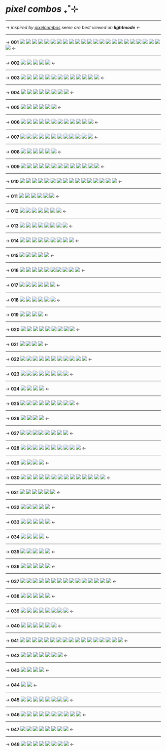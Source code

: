 # *pixel combos*  ₊˚⊹
***
-> 
*inspired by [pixelcombos](/pixelcombos)*
*s~~o~~me are best viewed on **lightmode***
<-
***

-> 
**001**
![](https://gifs.crd.co/assets/images/gallery23/6ffd734e.gif?v=d417d32b) ![](https://gifs.crd.co/assets/images/gallery23/68a37d0b.gif?v=d417d32b) ![](https://gifs.crd.co/assets/images/gallery23/be6bbef4.gif?v=d417d32b) ![](https://gifs.crd.co/assets/images/gallery23/408d3e37.gif?v=d417d32b) ![](https://gifs.crd.co/assets/images/gallery23/ace9023e.gif?v=d417d32b) ![](https://gifs.crd.co/assets/images/gallery23/bcaee845.gif?v=d417d32b) 
![](https://gifs.crd.co/assets/images/gallery23/7cb4d4f1.gif?v=d417d32b) ![](https://gifs.crd.co/assets/images/gallery23/8a8cebd3.gif?v=d417d32b) ![](https://gifs.crd.co/assets/images/gallery23/cbe71280.gif?v=d417d32b) ![](https://gifs.crd.co/assets/images/gallery23/7a1ada55.gif?v=d417d32b) ![](https://gifs.crd.co/assets/images/gallery23/02f6aa26.gif?v=d417d32b) ![](https://gifs.crd.co/assets/images/gallery23/d22f960b.gif?v=d417d32b) 
![](https://64.media.tumblr.com/5955246f53018a28f301c5ff0a09bf53/14bd3c1fd8e13ddf-33/s75x75_c1/5f1803c7303fab43510a64880c255f698e5f676c.gif) ![](https://64.media.tumblr.com/185bfd9c24de5cc54289aa552d65a115/14bd3c1fd8e13ddf-58/s75x75_c1/db8f3e98e802fa3c662b19b7b33b00a45fec2962.gif) ![](https://64.media.tumblr.com/4c33d554155765c9c86c63a9a6e98df5/14bd3c1fd8e13ddf-8e/s75x75_c1/eec7ea58e22943fcd13ae121cf637c6a90c1390f.gif) ![](https://64.media.tumblr.com/47cf63446217244334af8a659501d1ee/14bd3c1fd8e13ddf-86/s75x75_c1/bb0b5a583288fd1d74f135b52a7e1bd6fd3702de.gif) ![](https://64.media.tumblr.com/ea608105c0ea1417552a772d05c5954b/a65b450157d47f38-49/s75x75_c1/5d0af8efbd06616ee6574546c48dfb4c3d777122.gif) ![](https://64.media.tumblr.com/4d07a51e5c4b326b5f95b1b02eb4bdbf/84d7a3afe606f106-08/s75x75_c1/cf1d2223da127c2bec79f642dc2a5e9c74a22062.gif) 
![](https://64.media.tumblr.com/a9d5e3f86d6171efb7ce4edc87ab79dc/84d7a3afe606f106-fc/s75x75_c1/10a0ab2e2da4ae2de3ad1272aa2df68636859ceb.gif) ![](https://64.media.tumblr.com/695cb05cee80f28f9640f18c5b1ccc34/98d72684662114eb-cb/s75x75_c1/35dc5cf793d07674bebb1f10af1d446dba5c1261.gif) ![](https://64.media.tumblr.com/1a6bb9cb7d973ba4627b04a28dd16601/98d72684662114eb-de/s75x75_c1/8ec3187580c5354c87c34c094db8b936651e7dc8.gif) ![](https://64.media.tumblr.com/4b89759705d0d3c16110f47ce4efe60a/98d72684662114eb-fc/s75x75_c1/6a037edcc292721a0d2c65317c8474a96375a347.gif) ![](https://64.media.tumblr.com/ef075ecb527ed58f09cb203262e8dfc7/98d72684662114eb-a8/s75x75_c1/eb311ac953b43b40ce02a81ca3ff033351269f4e.gif) ![](https://64.media.tumblr.com/88de72400cd5d3865facf43b5c894e73/98d72684662114eb-a3/s75x75_c1/fac2f1d7accbf17e532468d55f0495e3a8255a37.gif)
<-

***
-> 
**002**
![](https://media.discordapp.net/attachments/817835079946600498/1013960961918517258/ellieangwy.gif) ![](https://media.discordapp.net/attachments/817835079946600498/1013960962111459328/elliecry.gif) ![](https://media.discordapp.net/attachments/817835079946600498/1013960962379886614/ellielaugh.gif) ![](https://media.discordapp.net/attachments/817835079946600498/1013960962677678110/elliedance.gif) ![](https://media.discordapp.net/attachments/817835079946600498/1013960962899988500/elliesleep.gif) 
<-

***

-> 
**003**
![](https://vermillion.drr.ac/assets/images/gallery04/ac4943e1.gif?v=7ca7602c) ![](https://vermillion.drr.ac/assets/images/gallery04/0c87d2da.gif?v=7ca7602c) ![](https://vermillion.drr.ac/assets/images/gallery04/afede234.gif?v=7ca7602c) ![](https://vermillion.drr.ac/assets/images/gallery04/4136b177.gif?v=7ca7602c) ![](https://vermillion.drr.ac/assets/images/gallery04/c624871c.gif?v=7ca7602c) ![](https://vermillion.drr.ac/assets/images/gallery04/4e41339d.gif?v=7ca7602c) ![](https://vermillion.drr.ac/assets/images/gallery04/ff04f4e7.gif?v=7ca7602c)
![](https://vermillion.drr.ac/assets/images/gallery04/fb05b216.gif?v=7ca7602c) ![](https://vermillion.drr.ac/assets/images/gallery04/fe1b8dcf.gif?v=7ca7602c) ![](https://vermillion.drr.ac/assets/images/gallery04/a49aaa46.gif?v=7ca7602c) ![](https://vermillion.drr.ac/assets/images/gallery04/86610c26.gif?v=7ca7602c) ![](https://64.media.tumblr.com/a5b7de9d6e1db00e97ec094c7c061a80/6cf461c1a6f5a9ba-e0/s75x75_c1/5926dd63fd18654d7e454f0ca26e1ac11ba7858d.gif) ![](https://64.media.tumblr.com/2c295f41ec5e3ef5911433ee9658c442/6cf461c1a6f5a9ba-11/s75x75_c1/0928d3c8ebd36c57508cc55bdbc1d746ec69b258.gif) 
<-

***

-> 
**004**
![](https://media.discordapp.net/attachments/817835079946600498/957306291792015390/tumblr_m1kic4g21N1qb1380540.gif) ![](https://media.discordapp.net/attachments/817835079946600498/957306291993317477/tumblr_m1kicyuBWD1qb1380540.gif) ![](https://media.discordapp.net/attachments/817835079946600498/957306292207235112/tumblr_m1kiccwJyH1qb1380540.gif) ![](https://media.discordapp.net/attachments/817835079946600498/957306292412768256/tumblr_m1kib5fmah1qb1380540.gif) 
![](https://media.discordapp.net/attachments/817835079946600498/957306292605702164/tumblr_m1kibv9VWm1qb1380540.gif) ![](https://media.discordapp.net/attachments/817835079946600498/957306292798623854/tumblr_m1kid2iS4h1qb1380540.gif) ![](https://media.discordapp.net/attachments/817835079946600498/957306293075476490/tumblr_m1kicmfGwJ1qb1380540.gif) ![](https://media.discordapp.net/attachments/817835079946600498/957306293322924032/tumblr_m1kib9kusU1qb1380540.gif) 
<-

***

-> 
**005**
![](https://64.media.tumblr.com/6aa92f0c0b2b7bc1e64723d4d6b13558/76c6d7f7f9c8cfe3-9a/s75x75_c1/a72baeb9fd487a011090e1a662c825d4e60e5df7.gif) ![](https://64.media.tumblr.com/9d24b571fe590c356fefadf76779c58f/76c6d7f7f9c8cfe3-85/s75x75_c1/3368fd7f6744fdbaf85ca9499c520d3ba827c9a0.gif) ![](https://64.media.tumblr.com/3f92dab1a93ea7847922e4060cef4b76/76c6d7f7f9c8cfe3-72/s75x75_c1/6bb6b5630be325b3fd60bdcaa76b8012c7fb0bc3.gif) ![](https://64.media.tumblr.com/a8c26d0bf2385f272a31b33d5c24062e/76c6d7f7f9c8cfe3-76/s75x75_c1/c911394dda0e9e485d2870a290abd60b1947a5d6.gif) ![](https://64.media.tumblr.com/42d78dde2feca52a69f76e9794b727a7/76c6d7f7f9c8cfe3-e1/s75x75_c1/7f39687d0135c251b4a5bfcf89c8e0cbf9a86d41.gif) ![](https://64.media.tumblr.com/8cdf1a1e52afd19a27f637133a6e0531/76c6d7f7f9c8cfe3-49/s75x75_c1/27bbd6827ba5bc16355f67c5a6a0d6146743e144.gif) 
<-

***

-> 
**006**
![](https://64.media.tumblr.com/5ab15216f8dcfcea28e2143141bb7dc8/cd30ff3c9008ddf5-43/s75x75_c1/f22e6659ce8453e2fd8187af4644adc06d81e069.gif) ![](https://64.media.tumblr.com/114df30a79bc45fb9076f1bf2e2dab42/cd30ff3c9008ddf5-b3/s75x75_c1/27387db5717f1cf7239f8e5f64560153272a0d6f.gif) ![](https://64.media.tumblr.com/40786d3985453eb5412348aad980ac51/cd30ff3c9008ddf5-a4/s75x75_c1/ba53073a0f7c46af709eaa710a27b529d0b65d8d.gif) ![](https://64.media.tumblr.com/d0b97d4e6bf84c967ee62734f31aa7a6/cd30ff3c9008ddf5-51/s75x75_c1/7c59c1503bb0aec59694e3b7b1bb196331a341b6.gif) ![](https://64.media.tumblr.com/ab17963511d4e425352ecc969c8fcc85/cd30ff3c9008ddf5-ac/s75x75_c1/025315fc396f186c915ba79e04048c1ceee5874a.gif) ![](https://64.media.tumblr.com/60a9f21a0f82074d06701a023984a60d/cd30ff3c9008ddf5-90/s75x75_c1/cf782753ae88e15f2c7329ce5294608d22793891.gif) 
![](https://64.media.tumblr.com/c6e66b0ed1426714d024da0ea28080d4/cd30ff3c9008ddf5-5c/s75x75_c1/899ee1f4e89c89c5216e4d1e84672b9a86d8ca06.gif) ![](https://64.media.tumblr.com/533286df1bfe86ad502ff4199b61511d/cd30ff3c9008ddf5-68/s75x75_c1/46725552dc9984ccf11c9516e4435b9072a1f79e.gif) ![](https://64.media.tumblr.com/eb2c041def2310bb3659e5adbfaa3844/cd30ff3c9008ddf5-ba/s75x75_c1/238931a0156d1093cdc0026a34e2699bc81d4f2c.gif) ![](https://64.media.tumblr.com/a5938a48b27ff1036f8b53caf072a950/e530cedacf80aa8e-44/s75x75_c1/30bb0d94570e15c2407a959199d81dc378dcb045.gif) ![](https://64.media.tumblr.com/5a6525bd7ba831485855c3920c9c66fb/e530cedacf80aa8e-03/s75x75_c1/4fb5e77b300b135f75658def4a7c7882b09062a3.gif) ![](https://64.media.tumblr.com/71b383b15065979af57a6f7a4874dd09/e530cedacf80aa8e-e6/s75x75_c1/32e963d12e70e571afd799fa3c6f0475642887ec.gif) 
<-

***

-> 
**007**
![](https://64.media.tumblr.com/bb315c845b5c5dd41a31bab833a0e97a/52d684dd534d2806-a2/s75x75_c1/58e04dd77c4fefe45f3245a3055cc4617411a9e0.gif) ![](https://64.media.tumblr.com/9b260be723537652807c0e8c61e7c6c3/52d684dd534d2806-ee/s75x75_c1/34fef7676d856098b8a905e36955a6c06b843a74.gif) ![](https://64.media.tumblr.com/d0b7991f8a00b1085ce926a305e716d1/52d684dd534d2806-a9/s75x75_c1/5dcd9af5c6e6600cb2feba10753e3f19197bb1ae.gif) ![](https://64.media.tumblr.com/147987a6aabd54bf7c08b660b0da5336/3812c3b823335197-55/s75x75_c1/5a529340af59151a7ec801ddaf0f63b7c3a3a0d0.gif) ![](https://64.media.tumblr.com/7cd07fc77b78a6430f61036b9b533176/3812c3b823335197-e0/s75x75_c1/7471bdb4aa03d63886778b1caf4221cc2f5609c3.gif) ![](https://64.media.tumblr.com/10000ec9f77f28c2947a1b85f0638466/3812c3b823335197-5c/s75x75_c1/fce2a804e80d5b6fbc0fdc43111dd003a54952fc.gif) 
![](https://64.media.tumblr.com/d440d69c7b71db784b1370e5ffae2c61/c8b69853610481b4-3d/s75x75_c1/c5e8ddf5fcc8b444c72ba6c2515f4365bd3f9808.gif) ![](https://64.media.tumblr.com/874b66cf00974a2ea51ff53b017c5b0c/3812c3b823335197-64/s75x75_c1/efa239f23ad46bb922b1532cdd17f58b5e839b03.gif) ![](https://64.media.tumblr.com/3abda8fe6649732fb9798e672cbd2c6b/3812c3b823335197-a1/s75x75_c1/c0a35aa2871634d6e159585347e8a11a9a33afd1.gif) ![](https://64.media.tumblr.com/b7d449200fb35ab30f4f8c2b46d155c3/52d684dd534d2806-58/s75x75_c1/a9d70a4e8b19fce234405602e0db46fac3136d77.gif) ![](https://64.media.tumblr.com/95358eab4c418333f1f94527e6e7c5ae/52d684dd534d2806-92/s75x75_c1/ae6f85e05ace43f3da2df610ee43d7c98c57bd04.gif) ![](https://64.media.tumblr.com/662ec2ac69ea53b42c14bc79ee55d586/52d684dd534d2806-eb/s75x75_c1/c94b5c251971c9da4bdb6b7736e6edfefdcd30e2.gif) 
<-

***

-> 
**008**
![](https://pixelbank.neocities.org/decome/stars/640246f7.gif) ![](https://pixelbank.neocities.org/decome/rainbow/d33355fa.gif) ![](https://pixelbank.neocities.org/decome/party/9cc60d42.gif) ![](https://pixelbank.neocities.org/decome/sweets/0429546b.gif) ![](https://pixelbank.neocities.org/decome/food/b368c0f2.gif) ![](https://pixelbank.neocities.org/decome/bows/c472421c.gif) 
<-

***

-> 
**009**
![](https://yokai.crd.co/assets/images/gallery22/d94771a6.gif?v=b4df531c) ![](https://yokai.crd.co/assets/images/gallery23/79874fec.gif?v=b4df531c) ![](https://pixelbank.neocities.org/decome/stationary/61550b57.png) ![](https://pixelbank.neocities.org/decome/stationary/276ec231.gif) ![](https://gifs.crd.co/assets/images/gallery25/4e615e20.png?v=d417d32b) ![](https://gifs.crd.co/assets/images/gallery25/b85153fc.gif?v=d417d32b) ![](https://64.media.tumblr.com/tumblr_majr64W3td1qid2nw.gif) 
![](https://64.media.tumblr.com/tumblr_majr6ckwxp1qid2nw.gif) ![](https://64.media.tumblr.com/0b82b02654d804572b86f681b200eadf/tumblr_inline_p7gi2pd0Ai1qfc9y0_75sq.gif) ![](https://64.media.tumblr.com/649220b73b31e33e1d4a3fc19d6020bd/tumblr_inline_p7sekqW4mJ1qid2nw_75sq.gif) ![](https://64.media.tumblr.com/62812f4626336f21807d3afd154b2262/tumblr_inline_p961ah35PA1qid2nw_75sq.gif) ![](https://64.media.tumblr.com/0d6b7ef28141fac4c12d141ec09b9026/tumblr_inline_p961ahXMbq1qid2nw_75sq.gif) ![](https://64.media.tumblr.com/62e0960e7337d14d898b7e69a091f313/tumblr_inline_p961agL4Mc1qid2nw_75sq.gif)
<-

***

-> 
**010**
![](https://64.media.tumblr.com/024b59ebc43ee5739a2d695dd0ac1905/347d393441fe52fd-ed/s75x75_c1/d5333e83b5150e905542a3e7dda7d626ac8934bc.gif) ![](https://64.media.tumblr.com/a6b774cbe8da5e126fe3cd6b3d866166/347d393441fe52fd-ba/s75x75_c1/0f24fb99dd8c0846ad283a1a393d7cda9dcb6a4b.gif) ![](https://64.media.tumblr.com/d40908dced2cfbec5d3301b1d4cfe10b/347d393441fe52fd-08/s75x75_c1/4373ed339f492172967a84b11591aad735adbd57.gif) ![](https://64.media.tumblr.com/ea13b166bc784c579806fd363eb0dcb0/347d393441fe52fd-4b/s75x75_c1/243f6040138bb80b5b20c23e4c3e55b736d60f23.gif) ![](https://64.media.tumblr.com/ec985cd96442f90bcc83b56860de333b/347d393441fe52fd-dd/s75x75_c1/fed69f305bd19165fafb7f690842c035fad4ee7a.gif) ![](https://pixelbank.neocities.org/decome/kitties/2bddaef9.gif) ![](https://pixelbank.neocities.org/decome/kitties/779c9ee5.gif) ![](https://64.media.tumblr.com/c37507d0e7d872544c0c6cfa4bac287b/543ef658ad80fc4b-cd/s75x75_c1/1bc0ce6da01e5487ecea3a87743d58e13a1b2254.gif) ![](https://64.media.tumblr.com/8441b22a82c9df56e275f0a28f44485f/543ef658ad80fc4b-62/s75x75_c1/4b36774f30a78cb07db067b646936f9117c366ab.gif) 
![](https://64.media.tumblr.com/6399d3888ac4ccbf1f4a513bef0f814a/543ef658ad80fc4b-bb/s75x75_c1/4f504205d63ff61a43c4f6beda976b7f2dafc8e5.gif) ![](https://64.media.tumblr.com/9851b7ac6ec6cab9d5ac958d705255f7/543ef658ad80fc4b-7f/s75x75_c1/1c4e969b4f5440350d35980bad6a17b7efc3f685.gif) ![](https://64.media.tumblr.com/de0cfb35aa3194771c8e442c3dfa4729/543ef658ad80fc4b-36/s75x75_c1/3949842ece1130acfd13a3380974338baba20f5b.gif) ![](https://64.media.tumblr.com/0f3abd83a5940387e3df548da5f80218/543ef658ad80fc4b-33/s75x75_c1/8e8ced8d29e44458f33731bd21b76fe59bfa939a.gif) ![](https://64.media.tumblr.com/b220a8a1f4254f150e15ac2c0f9db947/543ef658ad80fc4b-59/s75x75_c1/f031d521e7b63b8f367fd8c80647f261d3dc3dc9.gif) ![](https://64.media.tumblr.com/adad15233495298ae1a13cba0fe8100b/543ef658ad80fc4b-ea/s75x75_c1/ed3536a569454e3987f74a3b8e5dde349b8ccdd4.gif) ![](https://watermelon.crd.co/assets/images/gallery19/74154e24.gif?v=90e42ef7) 
<-

***

-> 
**011**
![](https://64.media.tumblr.com/c054532cf6f343e40c7ad5616a577198/f2c7d3ec7daea073-24/s75x75_c1/ed4a0527ec823e89158ed8649b6c43fa6a293a9d.gif) ![](https://64.media.tumblr.com/9ac9e37d4c75ad358f9adba54342e6a3/f2c7d3ec7daea073-27/s75x75_c1/666979a845e8e8d9095033a1648127f4e9437d4c.gif) ![](https://64.media.tumblr.com/4670c418091bbbcbe0b990a54278dcce/f2c7d3ec7daea073-60/s75x75_c1/910291d7dac0aaa3aad0584601a27de4c13ce65b.gif) ![](https://64.media.tumblr.com/258254146abf49f5ab5609b02f388a97/f2c7d3ec7daea073-fd/s75x75_c1/f59a5340ac27f592a4ed4bb077583743ed1f276a.gif) ![](https://64.media.tumblr.com/b765fe3c146f1c6a10235c84b60a76d5/f2c7d3ec7daea073-d3/s75x75_c1/788bba7b8d5b479b84d05fe9c35e5446d07c19fa.gif) ![](https://64.media.tumblr.com/7b49c571e66242fea6eaa915c1f3d263/f2c7d3ec7daea073-ac/s75x75_c1/c743714d92f64ae71ea499998db138afb17f1f18.gif) 
<-

***

-> 
**012**
![](https://64.media.tumblr.com/5ac8ab1a433031173036ec714c8dad45/ea96d043a2cf39aa-0d/s75x75_c1/f50dc3879ce21bf0db10ba2f8ab4840cfc89fa5b.gif) ![](https://64.media.tumblr.com/a633871c6646afb86d4200a639c815f0/3a7bff38e1aef274-44/s75x75_c1/c900eea522f27866c9ecc42e5a08a59a0d52a0fe.gif) ![](https://64.media.tumblr.com/49c356fa2bdbc1fa8a17a83822440ded/3a7bff38e1aef274-73/s75x75_c1/f96e6091a6b551a968f70bafeef8d7e23fc80421.gif) ![](https://64.media.tumblr.com/e2a38769cd4b2f40e1a3368b3acca03e/3a7bff38e1aef274-2c/s75x75_c1/0edc79b77df509cb79e9aebd10073abef5e365ae.gif) ![](https://64.media.tumblr.com/d6407e6625c01b51d2fcb7281964dcf9/3a7bff38e1aef274-12/s75x75_c1/f99c5be6c872ae3e32d9a008d3303d25584001e5.gif) ![](https://64.media.tumblr.com/8b78e790c4839dddff28e40b221d9c29/tumblr_inline_p7yqw8l2aj1qid2nw_75sq.gif) ![](https://64.media.tumblr.com/78b7c24b093546c29b085cd59ab8262f/tumblr_inline_p7yqw9G7c31qid2nw_75sq.gif)
<-

***

-> 
**013**
![](https://64.media.tumblr.com/b712d1c5026fb57fecd274e1576ab5cc/7533667f17a89534-c8/s75x75_c1/8cf14c8ef8c5bef6fb5f4605d53c39ffc2d852e8.gif) ![](https://64.media.tumblr.com/3c2b0a5051cbc72bdabd7bd879c73e89/7533667f17a89534-97/s75x75_c1/b2304bc57920f5af9eb5008145ad9cf9c468a0c0.gif) ![](https://64.media.tumblr.com/65fec16985db7ad5c31f7f19ffa655d1/7533667f17a89534-67/s75x75_c1/d646c847159890d98cabfd60773a9d81dd638ebd.gif) ![](https://64.media.tumblr.com/917ed960623d7321fef0ea5b98d21877/7533667f17a89534-59/s75x75_c1/2673637a8e7a1013f2a45cb2d39ed5fa091ad2ee.gif) ![](https://64.media.tumblr.com/5b87d622ab486eb8ac68dd4df32d74ab/7533667f17a89534-35/s75x75_c1/223ecf0fc3f81e945dc300922f462b02ab4400fe.gif) ![](https://64.media.tumblr.com/d13c2bf6fc9895eaba7a1146ae16aaac/7533667f17a89534-06/s75x75_c1/f930feb3b02f1688b1edd20a7d91ebaf19e5999e.gif) ![](https://pixelbank.neocities.org/decome/plants/7cbcd562.gif) ![](https://maguro.carrd.co/assets/images/gallery10/0bddfbdf.gif?v=2e38620a) 
<-

***

-> 
**014**
![](https://64.media.tumblr.com/d9448f7cc057aab3b518c10411e6eae0/tumblr_inline_p7gi26spxi1qfc9y0_540.gif) ![](https://64.media.tumblr.com/eabdebd1720e51c9ede0b7d07edd158f/tumblr_inline_p7gi26vrhk1qfc9y0_540.gif) ![](https://64.media.tumblr.com/fe55efb730ec7adf8cdfc723e6dd6501/tumblr_inline_p7gi2buoIK1qfc9y0_540.gif) ![](https://64.media.tumblr.com/4a4d6961aaad482c347bd31bafd869f7/tumblr_inline_p7gi2bs1xg1qfc9y0_540.gif) ![](https://64.media.tumblr.com/ec933f48a7737e89e0c5c7e370dab341/tumblr_inline_p7gi2850i61qfc9y0_540.gif) 
![](https://64.media.tumblr.com/d3cb1868f6f4ce64522a2ca4d1da6fc3/tumblr_inline_p7gi28I2m61qfc9y0_540.gif) ![](https://64.media.tumblr.com/ca5b0442f44faec955d3ac39232cb179/tumblr_inline_p7gi28tBgU1qfc9y0_540.gif) ![](https://64.media.tumblr.com/3a69307088bf5e1aebf9e9372a79ea00/tumblr_inline_p7gi290AF61qfc9y0_540.gif) ![](https://64.media.tumblr.com/7841fcb6e808e0bb674d6cfd2bcabe7d/tumblr_inline_p7gi29tuM91qfc9y0_540.gif) 
<-

***

-> 
**015**
![](https://64.media.tumblr.com/a4f3a6ad4c94d9da74dedf77ab8350c9/tumblr_inline_p7hrx0aAZg1qdlkyg_75sq.gif) ![](https://64.media.tumblr.com/0e5fe0320db0e3bd1b7b83bf9ba174d4/tumblr_inline_p7hrx1pVr81qdlkyg_75sq.gif) ![](https://64.media.tumblr.com/949edf1f52db0800a907c06543b1718f/tumblr_inline_p7hrx1sFLt1qdlkyg_75sq.gif) ![](https://44.media.tumblr.com/78fa81880342b652dcef04821be759bd/tumblr_inline_p7hrx1gqJZ1qdlkyg_75sq.gif) ![](https://64.media.tumblr.com/38aada10cf3233a0cae950475e8ceccc/tumblr_inline_p7hrx2jPEA1qdlkyg_75sq.gif) 
<-

***

-> 
**016**
![](https://64.media.tumblr.com/577c87d21beefcf1cb9a423c1da13b79/tumblr_inline_p7mgk7QMhi1qdlkyg_75sq.gif) ![](https://64.media.tumblr.com/f7afbb6e7c4d54a8bd529b03464af48a/tumblr_inline_p7mgk7YRkq1qdlkyg_75sq.gif) ![](https://64.media.tumblr.com/8d5f5157bd807eb8bd5df43443359860/tumblr_inline_p7mgk8VRYH1qdlkyg_75sq.gif) ![](https://64.media.tumblr.com/56929280a1b60cf0aaa30be18508dee0/tumblr_inline_p7mgk8t0OG1qdlkyg_75sq.gif) ![](https://64.media.tumblr.com/286c03e024e04611325546542b4ab6c5/tumblr_inline_p7mgk8ylR51qdlkyg_75sq.gif) 
![](https://64.media.tumblr.com/8d011983c73c1daabe07598deb6a2e83/tumblr_inline_p7mgk87Vkc1qdlkyg_75sq.gif) ![](https://64.media.tumblr.com/d37fffb8acc4e90ab003a1e14f05d912/tumblr_inline_p7mgk9LhVP1qdlkyg_75sq.gif) ![](https://64.media.tumblr.com/5b8dea8ae32ff14cf1e4c513b2fc1282/tumblr_inline_p7mgk9b5sI1qdlkyg_75sq.gif) ![](https://64.media.tumblr.com/705dbc30fe3823b48a7e6209a2f750f3/tumblr_inline_p7mgk9X6ts1qdlkyg_75sq.gif) ![](https://64.media.tumblr.com/4a53c88f3147566c5ed5b03f45cc7a71/tumblr_inline_p7mgkiVVgB1qdlkyg_75sq.gif) 
<-

***

-> 
**017**
![](https://64.media.tumblr.com/4e58a438b94ea670a854a7e24da97834/bf862ae57a21db5a-2f/s75x75_c1/2c8a004335decd3cc38e16c86d8ef00abe0ada26.gif) ![](https://64.media.tumblr.com/f5c02c758a9cddb5a98c43fdc9ddf1db/bf862ae57a21db5a-57/s75x75_c1/570f8ea9342ce756e3664c80295a6a609bcccb1c.gif) ![](https://64.media.tumblr.com/8d20502d3fe84742b35eaca802529293/bf862ae57a21db5a-b0/s75x75_c1/07a881905d145263fbbc2ded62a1affe3f39bf5c.gif) ![](https://64.media.tumblr.com/2b6c3e274abc68f8b61802ff7ef8ab4a/bf862ae57a21db5a-cd/s75x75_c1/a3e98eb27d0a11953969d487a4daefed5ec0ad56.gif) ![](https://64.media.tumblr.com/5a0d21c22bee55628798f4dab55189ac/bf862ae57a21db5a-7f/s75x75_c1/2aa79dbf36dfa6451fa33b9452f273f235bc0ede.gif) ![](https://64.media.tumblr.com/7543c128b567621363852ce7fb0b8d9b/bf862ae57a21db5a-56/s75x75_c1/2a1fa9697fcbd175e7a2f7ec947fc79ee3313dec.gif) 
<-

***

-> 
**018**
![](https://64.media.tumblr.com/cee9f0e601ea375c3f263cc1a43939f9/a40b96f2f40c4e1f-2c/s75x75_c1/4b02b06a4d5ebd2809bee852baa229412001a370.gif) ![](https://64.media.tumblr.com/65494e81ae6d491a0c43a62e189036d6/a40b96f2f40c4e1f-0b/s75x75_c1/d0cdb5d6919a4e9b8663967dbfea23eb9cc4d2ce.gif) ![](https://64.media.tumblr.com/5791669d73ffc0d20f8d3034cbc0170b/a40b96f2f40c4e1f-9c/s75x75_c1/bc0ecab1132769cee291c962e5793887c3e7188f.gif) ![](https://64.media.tumblr.com/35b165bcc720e7958da44ea9746ace54/a40b96f2f40c4e1f-da/s75x75_c1/68fbf324f9ae7ec2852fa32135c1730555d1af8a.gif) ![](https://64.media.tumblr.com/d744172b13e718c51ba94eebc1eed7fc/a40b96f2f40c4e1f-83/s75x75_c1/b851dac74630b1e2ece74642e67cb50a7b038fb9.gif) ![](https://64.media.tumblr.com/2ade1691d96ca4fb96c2b65e6dff3df1/a40b96f2f40c4e1f-f5/s75x75_c1/51d08d96e4e4488c757c3883a507a6066e47a06a.gif) 
<-

***

-> 
**019**
![](https://64.media.tumblr.com/dd462ef0ae22688961e83e4163963ba3/a40b96f2f40c4e1f-9a/s75x75_c1/d116f991a39343d3470b92b33514c52156e543de.gif) ![](https://64.media.tumblr.com/92ae2db84a6be94640806a05ac22044d/a40b96f2f40c4e1f-6c/s75x75_c1/1f16a0056bf27603b2bc204ee9be7d67a0d9396e.gif) ![](https://64.media.tumblr.com/ec27d5cd3e2dd3afc79f2dc4bb180a38/a40b96f2f40c4e1f-4f/s75x75_c1/174e7938ea9b379701931fd9de43dc960f250dc7.gif) ![](https://64.media.tumblr.com/51cb412dbbe38945543943fce26bdd0d/a40b96f2f40c4e1f-0f/s75x75_c1/0d78ad828b84f85c92a85d5fc23c67272324ac73.gif) 
<-

***

-> 
**020**
![](https://gifs.crd.co/assets/images/gallery22/272edc47_original.gif?v=d417d32b) ![](https://gifs.crd.co/assets/images/gallery22/a187d51a_original.gif?v=d417d32b) ![](https://tomomi.neocities.org/20.gif) ![](https://tomomi.neocities.org/pixeles/174.gif) ![](https://tomomi.neocities.org/pixeles/244.gif) ![](https://pixelbank.neocities.org/decome/computers%20and%20electronics/pink_142.gif) ![](https://64.media.tumblr.com/c6f49b38a6fd6fc4457939c73cd365f5/21bb8e3be0645196-3b/s75x75_c1/7b5c3dbd7435e355cd3ad769b41fa8c6536d6eec.gif) ![](https://64.media.tumblr.com/5c0a122ceee17788c0fd3bae78272104/21bb8e3be0645196-c5/s75x75_c1/c93a14f6a125e98ca5fe3c0491b58e338f983fd1.gif) ![](https://gifs.crd.co/assets/images/gallery25/8f4c2c2d.gif?v=d417d32b)
<-

***

-> 
**021**
![](https://namie.uwu.ai/assets/images/gallery01/287a5e6d.gif?v=8ebc9e11) ![](https://namie.uwu.ai/assets/images/gallery01/0df1398b.gif?v=8ebc9e11) ![](https://namie.uwu.ai/assets/images/gallery01/7e7c7ddc.gif?v=8ebc9e11) ![](https://namie.uwu.ai/assets/images/gallery01/e78c7808.gif?v=8ebc9e11) 
<-

***

-> 
**022**
![](https://supplies.ju.mp/assets/images/gallery05/96a8d44d.gif?v=6dca3fc4) ![](https://supplies.ju.mp/assets/images/gallery05/29d76696.gif?v=6dca3fc4) ![](https://supplies.ju.mp/assets/images/gallery05/833a1a3f.gif?v=6dca3fc4) ![](https://supplies.ju.mp/assets/images/gallery05/55982609.gif?v=6dca3fc4) ![](https://supplies.ju.mp/assets/images/gallery05/f10262d9.gif?v=6dca3fc4) ![](https://supplies.ju.mp/assets/images/gallery05/ed622129.gif?v=6dca3fc4)
![](https://supplies.ju.mp/assets/images/gallery05/ac220079.gif?v=6dca3fc4) ![](https://64.media.tumblr.com/d50b56a3dbe27e8062250cbb131cebd8/fc7137e87f67c835-34/s75x75_c1/1c28da3e8bbea247b48132c09d8c1f20ff7e3872.gif) ![](https://64.media.tumblr.com/debe8304934f6f9a51d878a088a45efc/fc7137e87f67c835-63/s75x75_c1/404957fbc9264343ef8a95e772a7e68f943c21e6.gif) ![](https://64.media.tumblr.com/e96e1980afb80028fa5e0c1c045554ec/fc7137e87f67c835-40/s75x75_c1/b8190ba098b83912d6b61de23e2ff2b2366e92b7.gif) ![](https://64.media.tumblr.com/ab29110485783a2865223ac729e11dab/fc7137e87f67c835-df/s75x75_c1/81500315b82c7f35e59bcb1555283f92a9cfdd83.gif) 
<-

***

-> 
**023**
![](https://watermelon.crd.co/assets/images/gallery11/caf40cae.gif?v=90e42ef7) ![](https://watermelon.crd.co/assets/images/gallery11/69fbb348.gif?v=90e42ef7) ![](https://watermelon.crd.co/assets/images/gallery11/c39ff797.gif?v=90e42ef7) ![](https://watermelon.crd.co/assets/images/gallery11/f868099c.gif?v=90e42ef7) 
![](https://watermelon.crd.co/assets/images/gallery11/64276560.gif?v=90e42ef7) ![](https://watermelon.crd.co/assets/images/gallery11/b8c4a416.gif?v=90e42ef7) ![](https://watermelon.crd.co/assets/images/gallery11/2a21b93f.gif?v=90e42ef7) ![](https://watermelon.crd.co/assets/images/gallery11/e6082833.gif?v=90e42ef7) 
<-

***

-> 
**024**
![](https://64.media.tumblr.com/d5016ec42e2fe19c948cd12e92a2cfcb/1749093df60e89e1-21/s75x75_c1/a25351a8ae85f1c72801c68757432c5db1860d6f.gif) ![](https://64.media.tumblr.com/4853d9bc2a79d338e8a9741078558f4a/1749093df60e89e1-47/s75x75_c1/554c13f5cb3e9fb560d36d0ce6ffba2ab1aa3aa4.gif) ![](https://64.media.tumblr.com/b549495155ec0cb6ed07dffc65bcb8fe/1749093df60e89e1-52/s75x75_c1/2f0c9d1f9515405741d85d5082495a97bb4cf844.gif) ![](https://64.media.tumblr.com/d5016ec42e2fe19c948cd12e92a2cfcb/1749093df60e89e1-21/s75x75_c1/a25351a8ae85f1c72801c68757432c5db1860d6f.gif) 
<-

***

-> 
**025**
![](https://64.media.tumblr.com/03c152c43956acf40ee2b3b70613e52c/d32f3cdbc91684b0-43/s75x75_c1/d924826deb1cf47c9faced3fb77f43c8bd08310f.gif) ![](https://64.media.tumblr.com/b0cb81b5aa1843ac1bd578edf783652a/d32f3cdbc91684b0-d1/s75x75_c1/e7796aad155fea3f03e37d78f3c5b77d4886d945.gif) ![](https://64.media.tumblr.com/183287ef20bf4a9cabe33fe5fbeebc3d/d32f3cdbc91684b0-e4/s75x75_c1/6ffe26913a43f1232c39bb786e813f20ea51530a.gif) ![](https://64.media.tumblr.com/6954ea50793e455c2673829532dc55f5/d32f3cdbc91684b0-81/s75x75_c1/c1ed2b0aeb1f5e1b53fc85ca36c0160d972c97b1.gif) ![](https://64.media.tumblr.com/4af89f7d2345f44acd9f321b0911c210/d32f3cdbc91684b0-ee/s75x75_c1/5a69255c685ba1379dc1ebb3484125b1c7bb9983.gif) 
![](https://64.media.tumblr.com/1a23cef593898c7e26ffad6ddcd6a577/d32f3cdbc91684b0-5b/s75x75_c1/c58a62c30efc90215060b626f1d1fcb57a514291.gif) ![](https://64.media.tumblr.com/47138a3f96e9b95c1eb967d563f0e890/d32f3cdbc91684b0-28/s75x75_c1/96a633e67a187ddbf43758b0a47cd4a754e7d123.gif) ![](https://64.media.tumblr.com/c7dcd119277d5fccfd205d0a16ce2aac/d32f3cdbc91684b0-60/s75x75_c1/cf2b5476f5f9b841c12222d2d449ed8ac4974ffb.gif) ![](https://64.media.tumblr.com/9a6b4967c70a68ac835a65d816063ec8/d32f3cdbc91684b0-eb/s75x75_c1/26009d576e3cf8f3352f3de268724ccc7f234d8a.gif) 
<-

***

-> 
**026**
![](https://watermelon.crd.co/assets/images/gallery19/149c1bad.gif?v=90e42ef7) ![](https://watermelon.crd.co/assets/images/gallery19/20fcc565.gif?v=90e42ef7) ![](https://watermelon.crd.co/assets/images/gallery19/2c1e66be.gif?v=90e42ef7) ![](https://watermelon.crd.co/assets/images/gallery19/548bae23.gif?v=90e42ef7) 
<-

***

->
**027**
![](https://64.media.tumblr.com/688c3724b173c5bb9701f9134b48495b/708b48492929aef2-15/s75x75_c1/f840b093ff9a7d714f93555333762549df814fbc.gif) ![](https://64.media.tumblr.com/5c8ce9aff8a4b7a0840f87612e095011/708b48492929aef2-aa/s75x75_c1/0900dde0496f209279f9df681ab4a6af0194d5f0.gif) ![](https://64.media.tumblr.com/ab53149cce057a54b1cf6523431dde78/708b48492929aef2-4a/s75x75_c1/de6aaee84400e55b87ef1527464dfc1c40dfd729.gif) ![](https://64.media.tumblr.com/9103a29852097834cb87deda0d68c2e5/708b48492929aef2-07/s75x75_c1/e24d07de68b468dc3a2a9a186dd0761b466816d9.gif) ![](https://64.media.tumblr.com/52775daef76566875ca2f95ccb6ddcaa/708b48492929aef2-ec/s75x75_c1/ee41fa9df9259840fb25e968144b1f0fc38b44ef.gif) ![](https://64.media.tumblr.com/5fddbd8d9bac82999275140b48b988f7/708b48492929aef2-24/s75x75_c1/6431e63ff24a536bc0633333e1d2ae7fca6f6da2.gif) ![](https://64.media.tumblr.com/98105dabfa13bd6388d2e09803ade804/708b48492929aef2-c5/s75x75_c1/0bd0f5fdbcbfab9e6be7b0954dfe9b536f39d7da.gif) ![](https://64.media.tumblr.com/eac2ba090aa7eb01852eb4c9705ec03c/708b48492929aef2-3e/s75x75_c1/3f321dff8b4bfde34d9af6127954cfb42db7c8da.gif)
<-

***

->
**028**
![](https://64.media.tumblr.com/9ce0fbfa2c3ea0312f706c51741ab3a7/e8d3e34ff8ef04b8-e3/s75x75_c1/f64a4a2e1c0460d0a8472774fb3de60f202bfdf8.gif) ![](https://64.media.tumblr.com/517db57ed8af2919bb2638a471661405/e8d3e34ff8ef04b8-00/s75x75_c1/89bbb851eff0a215b33fbc3ad9730d2343cd7b77.gif) ![](https://64.media.tumblr.com/2565d00269bd299d2ddec9fbb8804da2/e8d3e34ff8ef04b8-17/s75x75_c1/31cb57b8ae86bdc0f2404d5d15bdcb35b43f06ac.gif) ![](https://64.media.tumblr.com/b4acf61dbc24f56b86f62cce9e762c9d/e8d3e34ff8ef04b8-e0/s75x75_c1/4f3e52eb949e7e1e5ed1f59ded86a6fb2b0b2c08.gif) ![](https://64.media.tumblr.com/4b0fcdc33b2cdc670a96a55e1d4f034e/e8d3e34ff8ef04b8-4c/s75x75_c1/40c6450918a3a055aaf98be95774f430c37a1b3f.gif) 
![](https://64.media.tumblr.com/d479a61fa79e734f4688331c5bbcd6fe/e8d3e34ff8ef04b8-84/s75x75_c1/75bfa09e6700a7ca1f250c6cf17fdbd9ddb5ba62.gif) ![](https://64.media.tumblr.com/274c6c216d15e3de0e542ccd93c7ee0a/e8d3e34ff8ef04b8-75/s75x75_c1/2b929df61be410ec1960d424c0afeff7738034c4.gif) ![](https://64.media.tumblr.com/fc57b9b7e2b8255092ba3d777d6f8b5e/e8d3e34ff8ef04b8-ef/s75x75_c1/03fbe256d9ebaeaeb8e2e7b04335c849af1f4513.gif) ![](https://64.media.tumblr.com/6be1aca050bd6794742c241e2be07d14/e8d3e34ff8ef04b8-98/s75x75_c1/58e6b1ebfc43f075a674f8f262a0d15153c170d8.gif) ![](https://64.media.tumblr.com/tumblr_mc7757CRgk1rufgka.gif)
<-

***

->
**029**
![](https://gifs.crd.co/assets/images/gallery21/8812db8f.gif?v=d417d32b) ![](https://watermelon.crd.co/assets/images/gallery03/ed65883f.gif?v=90e42ef7) ![](https://64.media.tumblr.com/89ec69a8d43c2a6cfaf50f1c8aa2e8d4/tumblr_inline_p7ga3tqRl31qid2nw_75sq.gif) ![](https://64.media.tumblr.com/2edd9773036cd121f83294c25dfdb811/b106357e98a8b070-f6/s75x75_c1/dcca01934ffe7d99f369ae8a7b6f4277292641dc.gif)
<-

***

->
**030**
![](https://xyz.crd.co/assets/images/gallery05/69608f87.gif?v=364e4a1e) ![](https://xyz.crd.co/assets/images/gallery05/7bb0449f.gif?v=364e4a1e) ![](https://xyz.crd.co/assets/images/gallery05/853a8d38.gif?v=364e4a1e) ![](https://xyz.crd.co/assets/images/gallery05/93a2b49b.gif?v=364e4a1e) ![](https://xyz.crd.co/assets/images/gallery05/a03b8878.gif?v=364e4a1e) ![](https://xyz.crd.co/assets/images/gallery05/e5d09651.gif?v=364e4a1e) ![](https://xyz.crd.co/assets/images/gallery05/d56248eb.gif?v=364e4a1e) 
![](https://xyz.crd.co/assets/images/gallery05/e54bb4ca.gif?v=364e4a1e) ![](https://xyz.crd.co/assets/images/gallery05/cf525904.gif?v=364e4a1e) ![](https://xyz.crd.co/assets/images/gallery05/8d3547ec.gif?v=364e4a1e) ![](https://xyz.crd.co/assets/images/gallery05/e89acffc.gif?v=364e4a1e) ![](https://xyz.crd.co/assets/images/gallery05/778cf449.gif?v=364e4a1e) ![](https://xyz.crd.co/assets/images/gallery05/d466d08f.gif?v=364e4a1e) ![](https://xyz.crd.co/assets/images/gallery05/91042e8d.gif?v=364e4a1e)
<-

***

->
**031**
![](https://media.discordapp.net/attachments/817835079946600498/957297901082660944/tumblr_m4ize2H6Hv1qb1380540.gif) ![](https://media.discordapp.net/attachments/817835079946600498/957297901414023258/tumblr_m4izeu4gsa1qb1380540.gif) ![](https://media.discordapp.net/attachments/817835079946600498/957297901661478922/tumblr_m4izemMNf41qb1380540.gif) ![](https://media.discordapp.net/attachments/817835079946600498/957297901846011934/tumblr_m4izezTnP11qb1380540.gif) ![](https://media.discordapp.net/attachments/817835079946600498/957297902110277662/tumblr_m4izeimH1n1qb1380540.gif) ![](https://media.discordapp.net/attachments/817835079946600498/957297902319964261/tumblr_m4izeq1Dlg1qb1380540.gif)
<-

***

->
**032**
![](https://watermelon.crd.co/assets/images/gallery03/4cf861cf.gif?v=90e42ef7) ![](https://pixelbank.neocities.org/decome/plants/cb6375eb.gif) ![](https://64.media.tumblr.com/377eead5c5988b40d011cc0119b0ecc8/tumblr_inline_pb1ibzdrBd1rhwzwl_75sq.gif) ![](https://64.media.tumblr.com/1d40853166183818fb875e8368df6f82/tumblr_inline_pb1ic05W0I1rhwzwl_75sq.gif) ![](https://64.media.tumblr.com/b3b95804a937bceb3a6adfda2203804e/7cf915f60095705b-4a/s75x75_c1/2aeb02c3ccbcd52db3d61382b85ff394b53a9d74.gif)
<-

***

->
**033**
![](https://64.media.tumblr.com/470750eb855743ef58c2e0532f85d2cb/d2aa4d476990c5a0-8b/s75x75_c1/b5af495233fc9204fb0e52014342863546fd5436.gif) ![](https://64.media.tumblr.com/2325692fc39a4965171bc8a03db0aab1/d2aa4d476990c5a0-37/s75x75_c1/31005f6b662a23e994c2b5abdc2edd98645e7a77.gif) ![](https://64.media.tumblr.com/ec5c5e0993604f309dbe668ef9b23114/d2aa4d476990c5a0-9e/s75x75_c1/9230c8a018436d49b43472cede68911674ee95a9.gif) ![](https://64.media.tumblr.com/65dab36195eb998ea4bce2d8d2af1270/d2aa4d476990c5a0-38/s75x75_c1/8f5ea8ebae667015068d0c0e5e9126e78bf7785b.gif) ![](https://64.media.tumblr.com/d6ee2c84275ce6a7e862091f10c89181/d2aa4d476990c5a0-cf/s75x75_c1/f436a15ccf6bfcf3860e8c062c2ebbcae8c5223e.gif)
<-

***

->
**034**
![](https://64.media.tumblr.com/tumblr_mc77snoHJg1rufgka.gif) ![](https://64.media.tumblr.com/tumblr_mc77stlv421rufgka.gif) ![](https://64.media.tumblr.com/tumblr_mc77sygCks1rufgka.gif) ![](https://64.media.tumblr.com/tumblr_mc77t4Uoe61rufgka.gif)
<-

***

->
**035**
![](https://64.media.tumblr.com/tumblr_mc77pcZbHO1rufgka.gif) ![](https://64.media.tumblr.com/tumblr_mc77pigkGs1rufgka.gif) ![](https://64.media.tumblr.com/tumblr_mc77pnKiO91rufgka.gif) ![](https://64.media.tumblr.com/tumblr_mc77ptooko1rufgka.gif) ![](https://64.media.tumblr.com/tumblr_mc77pyRrQJ1rufgka.gif)
<-

***

->
**036**
![](https://64.media.tumblr.com/de4dc7e9e7ec1bfa6fb1b7352e4851cc/tumblr_inline_p7ga3pant71qid2nw_75sq.gif) ![](https://64.media.tumblr.com/279fad77ef95ecfc9a070336b4637b4d/tumblr_inline_p7ga3pAbGl1qid2nw_75sq.gif) ![](https://64.media.tumblr.com/e37592798a9a43796f6b0eb114c81c56/tumblr_inline_p7ga3pHAsz1qid2nw_75sq.gif) ![](https://64.media.tumblr.com/108efd8daaa8018116687662fc3ba787/tumblr_inline_p7ga3q05d11qid2nw_75sq.gif) ![](https://64.media.tumblr.com/a7a4ea6af72c43ba72a5bae405ea3714/tumblr_inline_p7ga3qFy0f1qid2nw_75sq.gif)
<-

***

->
**037**
![](https://64.media.tumblr.com/1d344584f5e3a0ba5293ad8f7aea21d8/273b4c4e0e95e923-79/s75x75_c1/5a870c21afbef6c3f442d8ce11ddad0518a2f899.gif) ![](https://64.media.tumblr.com/eae8a023d4f2aafc6087bf89a4f348c5/273b4c4e0e95e923-f8/s75x75_c1/01b44ef36548ff7efd15d419722a910c67691b8f.gif) ![](https://64.media.tumblr.com/bab33d69d6bc6233e0d3b7f7d8346654/273b4c4e0e95e923-ed/s75x75_c1/7d781478594fdd684d15789e4d57c58b642647da.gif) ![](https://64.media.tumblr.com/2521531df3dd3a564ccbec79e75933a2/273b4c4e0e95e923-b6/s75x75_c1/2984a5d71c7d7445d3165db94155db4bba5cb2eb.gif) ![](https://64.media.tumblr.com/702ae08487938a9ead9ef8011fd8ad9c/273b4c4e0e95e923-21/s75x75_c1/260428c66fcdcf765804040374aa27d24639f33a.gif) ![](https://64.media.tumblr.com/86f4ca063d5e8ed0baff06bed5d9c1e3/273b4c4e0e95e923-22/s75x75_c1/1f88ce217fdd55db9cc70bc53661e1c3a624dd02.gif) ![](https://64.media.tumblr.com/a09597a021276695a2f33c914904bbd0/273b4c4e0e95e923-ff/s75x75_c1/fd9cb8a8ec60d1f5ab96ed37afb014f923122616.gif) ![](https://64.media.tumblr.com/eaae949127442454fcac95321687bb0f/273b4c4e0e95e923-12/s75x75_c1/e1788ec3b83bddcc6b7844381983ba97a91870c6.gif)
![](https://64.media.tumblr.com/2d7fd8262d861a8bac713b4795a35031/273b4c4e0e95e923-75/s75x75_c1/616cac36fd7d2c7f22a41307a3e5e70b561f8094.gif) ![](https://64.media.tumblr.com/85a585f53c5ec488079c2f41a9bef805/273b4c4e0e95e923-af/s75x75_c1/05d344f824df13ccf5eba9147371b06be2decce0.gif) ![](https://64.media.tumblr.com/670f044f1a64397915f1d186aa15f094/273b4c4e0e95e923-da/s75x75_c1/57b20236c7eabe8248776f51e614a90d96c10654.gif) ![](https://64.media.tumblr.com/5390b855195bcb786507d91989991656/273b4c4e0e95e923-85/s75x75_c1/55961034cacd45ae27758db39a824941eb7e9e7e.gif) ![](https://64.media.tumblr.com/642b8258a48f5140b68563ea5b1f30db/273b4c4e0e95e923-27/s75x75_c1/5ccd0d6fccd144ce34394b7989267f34dfdf3c3e.gif) ![](https://64.media.tumblr.com/8ac2289f157522c1da71e7f3e3cba10e/273b4c4e0e95e923-7f/s75x75_c1/3aff0a3e3e409a85bd88c4adb4b3a2abe3c9066c.gif) ![](https://64.media.tumblr.com/1f91370289307284ac2b51de0c9e9884/273b4c4e0e95e923-10/s75x75_c1/ca1ed139f0fcb483aefba42365b72654a65092be.gif)
<-

***

->
**038**
![](https://64.media.tumblr.com/d98d469346f386e629a13e24fd01789d/2afa3b078acd4530-5b/s75x75_c1/feb4925eff9027d0789467b6d58d0e25fc6ccf8c.gif) ![](https://64.media.tumblr.com/ae647871a122f70d8f8daccf4ac7abdd/2afa3b078acd4530-1e/s75x75_c1/3b7e19105c9e295853e048565a2ad9568c6449e6.gif) ![](https://64.media.tumblr.com/edc433ddda7fb1e912de8f7949511da7/2afa3b078acd4530-39/s75x75_c1/0209801f433b338f3e2a51a9a10b8c25e3cd0e99.gif) ![](https://64.media.tumblr.com/622f5cd78f6391502b6d2ad95d9fbda3/2afa3b078acd4530-35/s75x75_c1/faab8a9ffa59298f3d7e414897d567e24eda2d92.gif) ![](https://64.media.tumblr.com/3c773f01bdae3eff1e7e065ce9cb2e64/2afa3b078acd4530-60/s75x75_c1/a4f580616b0c881a131024b9f902327d674339f3.gif)
<-

***

->
**039**
![](https://64.media.tumblr.com/tumblr_m4tpp4rAR81qid2nw.gif) ![](https://64.media.tumblr.com/tumblr_m4tppdiD7W1qid2nw.gif) ![](https://64.media.tumblr.com/tumblr_m4tppkwoe91qid2nw.gif) ![](https://64.media.tumblr.com/tumblr_m4tppsZPYB1qid2nw.gif)
![](https://64.media.tumblr.com/tumblr_m4tprft2VG1qid2nw.gif) ![](https://64.media.tumblr.com/tumblr_m4tpqpMYfp1qid2nw.gif) ![](https://64.media.tumblr.com/tumblr_m4tpqycGj71qid2nw.gif) ![](https://64.media.tumblr.com/tumblr_m4tpqgZ1Q31qid2nw.gif)
<-

***

->
**040**
![](https://64.media.tumblr.com/tumblr_majr7pgIQ71qid2nw.gif) ![](https://64.media.tumblr.com/tumblr_majr7yPNbw1qid2nw.gif) ![](https://64.media.tumblr.com/tumblr_majr8hI9Fx1qid2nw.gif) ![](https://64.media.tumblr.com/tumblr_majr8uKHox1qid2nw.gif) ![](https://64.media.tumblr.com/tumblr_majr90U7zc1qid2nw.gif) ![](https://64.media.tumblr.com/tumblr_majr99MzBz1qid2nw.gif)
<-

***

->
**041**
![](https://64.media.tumblr.com/592b2e8e7ae51305a15c974ef13f6bb3/tumblr_inline_mizbxqOmBT1qz4rgp.gif) ![](https://64.media.tumblr.com/bdaf1d87841ebffd3339c60ccb65638c/tumblr_inline_mizbxqUTY01qz4rgp.gif) ![](https://64.media.tumblr.com/4ab2f1fd2df118f1cd916c3b3c2d2a9c/tumblr_inline_mizby4GwZz1qz4rgp.gif) ![](https://64.media.tumblr.com/01662c34af6febfa45da29e5ffb604ef/tumblr_inline_mizbxq2BCD1qz4rgp.gif) ![](https://64.media.tumblr.com/63fa90d5e343bb5405525b6a4c8c7de2/tumblr_inline_mizbxrFHpX1qz4rgp.gif) ![](https://64.media.tumblr.com/31ba66515fe8bb76ea18e18c24051a8f/tumblr_inline_mizbxswMYN1qz4rgp.gif) ![](https://64.media.tumblr.com/3bfc4c3a1725ee4813ff04c7ce0bc5c0/tumblr_inline_mizbxsBjxE1qz4rgp.gif) ![](https://64.media.tumblr.com/34528d683d7bfcad8dc4531df96d7b78/tumblr_inline_mizbxtrVtV1qz4rgp.gif) ![](https://64.media.tumblr.com/087884813339c9b90cd2cdebcf17f438/tumblr_inline_mizby6uHr11qz4rgp.gif) 
![](https://64.media.tumblr.com/58c2ee6680c1dfcf83445ffd9167bff4/tumblr_inline_mizbxxrjsC1qz4rgp.gif) ![](https://64.media.tumblr.com/41deb1fac30e105bb2d7249f5b0ab899/tumblr_inline_mizbxyzPoe1qz4rgp.gif) ![](https://64.media.tumblr.com/40dcd6dd2c9d228528a3cc426fa059b7/tumblr_inline_mizbxy8DDf1qz4rgp.gif) ![](https://64.media.tumblr.com/468bdb24c7c886704a44161f7f5c8703/tumblr_inline_mizbxzt3Ok1qz4rgp.gif) ![](https://64.media.tumblr.com/0028a712d60c5c94b8fc6b599e0dede4/tumblr_inline_mizby0YCim1qz4rgp.gif) ![](https://64.media.tumblr.com/155dfd49d0c97164f9bbe550f9ecd67c/tumblr_inline_mizby0AXB81qz4rgp.gif) ![](https://64.media.tumblr.com/e059d410fe8b5e013c1a0cada49057eb/tumblr_inline_mizby5gwu81qz4rgp.gif) ![](https://64.media.tumblr.com/21662018efc7b64af23d10128eba0c8c/tumblr_inline_mizby6Fnml1qz4rgp.gif)
<-

***

->
**042**
![](http://lh4.ggpht.com/_NZJzdRm10Y0/TTSENaR2QhI/AAAAAAAAAEs/SsUAs2Tffpg/s800/gif2.gif) ![](http://lh3.ggpht.com/_NZJzdRm10Y0/TTSEN32LwkI/AAAAAAAAAEw/i5bSedVVwGg/s800/gif3.gif) ![](http://lh4.ggpht.com/_NZJzdRm10Y0/TTSEOKTnyFI/AAAAAAAAAE0/LQKudlRIu14/s800/gif4.gif) ![](http://lh6.ggpht.com/_NZJzdRm10Y0/TTSEOY7k3bI/AAAAAAAAAE4/EVHs_lSSeoQ/s800/gif5.gif) 
![](http://lh5.ggpht.com/_NZJzdRm10Y0/TTSEtXDPj1I/AAAAAAAAAE8/LAqXSMjblBg/s800/gif6.gif) ![](http://i122.photobucket.com/albums/o260/mhilka/minigifs/balaozinho39.gif) ![](http://i122.photobucket.com/albums/o260/mhilka/minigifs/balaozinho42.gif)
<-

***

->
**043**
![](https://64.media.tumblr.com/d42999700201a44426478210993168a1/tumblr_inline_p8ersq1zBX1qfc9y0_75sq.gif) ![](https://64.media.tumblr.com/cf3292c3be083d3571a8dcd779b527e2/tumblr_inline_p8ersrevim1qfc9y0_75sq.gif) ![](https://64.media.tumblr.com/68a7886cf85aec06cfdb52de9add85b1/tumblr_inline_p8ersry3tL1qfc9y0_75sq.gif) ![](https://64.media.tumblr.com/6d364a2c8bc60bc69225dc8967625abb/tumblr_inline_p8ersr5cZK1qfc9y0_75sq.gif)
<-

***

->
**044**
![](https://64.media.tumblr.com/b2416af6a82adcb3e5eb26b886dbb9b6/7ba07d4067ff502f-ea/s75x75_c1/795446e1c6872fdcc618b4e7136b48f41211d4f9.gif) ![](https://64.media.tumblr.com/82a0431dba3ffec30998497be61c29aa/7ba07d4067ff502f-1c/s75x75_c1/e0656aedd508b40b02fe2f49d8601fa8636c3285.gif)
<-

***

->
**045**
![](https://64.media.tumblr.com/023fbb9c92a84a2c711e0fecb8c355aa/89e5f8da64fc2c33-e5/s75x75_c1/92a515d8c2f6193c64392abcea32656b200442f4.gif) ![](https://64.media.tumblr.com/256bd2ec03d2ebae6d27113f0795bdd9/89e5f8da64fc2c33-cd/s75x75_c1/19f7b1d415dd3d62104fbfa1cfbe48971a42bdc2.gif) ![](https://64.media.tumblr.com/98f3f93a16198ea4c0c498b7f49d0d18/89e5f8da64fc2c33-20/s75x75_c1/5d04a21394387a621b5f21efed02e20375e1c14a.gif) ![](https://64.media.tumblr.com/1def8e89e37f2e5ae483677752bbcaf6/89e5f8da64fc2c33-ba/s75x75_c1/191fc5392d230735603139c71438b250be8da610.gif) [](https://64.media.tumblr.com/46000e56678d1a4e9df5b50ae565d3ea/89e5f8da64fc2c33-6e/s75x75_c1/df782ff6b259e31e66616a4827f4fa190ab8e701.gif) 
![](https://64.media.tumblr.com/8ebbece775398e6020802d8e8d5d1458/89e5f8da64fc2c33-4b/s75x75_c1/ca54d07ce46a848ace5889094be12f394108b13a.gif) ![](https://64.media.tumblr.com/46000e56678d1a4e9df5b50ae565d3ea/89e5f8da64fc2c33-6e/s75x75_c1/df782ff6b259e31e66616a4827f4fa190ab8e701.gif) ![](https://64.media.tumblr.com/986412823978f0ff2d4a2fca85fe9932/89e5f8da64fc2c33-05/s75x75_c1/93c93fef3111b5a8762579ab7148980adb6b34b5.gif) ![](https://64.media.tumblr.com/e7b340976ab6a7b4b73d6ded312ae4a9/89e5f8da64fc2c33-a2/s75x75_c1/43aaaa5b35949cc0f8964a07ef9330d03f61cfab.gif)
<-

***

->
**046**
![](https://64.media.tumblr.com/545a38034908605684ac9e4e8a4e8175/tumblr_inline_mjwzmzl5pb1qz4rgp.gif) ![](https://64.media.tumblr.com/63fd3047662f109b32bc7056b7404746/tumblr_inline_mjwzmy76KZ1qz4rgp.gif) ![](https://64.media.tumblr.com/3787e4bd41d1deb10c51abde6d039ef3/tumblr_inline_mjwzmwcdtK1qz4rgp.gif) ![](https://64.media.tumblr.com/04d154b545110d90be86c6497cf3324a/tumblr_inline_mjwzmy9H9n1qz4rgp.gif) ![](https://64.media.tumblr.com/d0f70d764603189b80fbff0e3b6ff2ca/tumblr_inline_mjwzmuT69c1qz4rgp.gif) 
![](https://64.media.tumblr.com/1a78910117a51eee66d72a1e20f5d87b/tumblr_inline_mjwzmvGPLw1qz4rgp.gif) ![](https://64.media.tumblr.com/960f23a612150b4de2d3aabced587528/tumblr_inline_mjwzmusTAO1qz4rgp.gif) ![](https://64.media.tumblr.com/704615956b041712d864c218a56b9755/tumblr_inline_mjwzmxTV2s1qz4rgp.gif) ![](https://64.media.tumblr.com/45b99e8b5b772f1ec2b5996ff8d3e7b6/tumblr_inline_mjwzmwuODg1qz4rgp.gif) ![](https://64.media.tumblr.com/fdfc2f6ff36f6c5257c7575ba6d2ced2/tumblr_inline_mjwzmv7sDJ1qz4rgp.gif)
<-

***

->
**047**
![](https://64.media.tumblr.com/963f0b8127621e7b9760128b4f57726b/tumblr_inline_mo53igLCLn1qz4rgp.gif) ![](https://64.media.tumblr.com/b083d9ce65c56a2c9fd4acd2eefc43fb/tumblr_inline_mo53hql2VS1qz4rgp.gif) ![](https://64.media.tumblr.com/7fe5b05fb7075ba98d2b65cde830af8a/tumblr_inline_mo53ilFmqG1qz4rgp.gif) ![](https://64.media.tumblr.com/3f01870b9e2771fe0283facda0017746/tumblr_inline_mo53hrb1OD1qz4rgp.gif) 
![](https://64.media.tumblr.com/7877a6e0e5ee0a5fcebcf42e11a33af8/tumblr_inline_mo53htPs7w1qz4rgp.gif) ![](https://64.media.tumblr.com/de5dc7092ce30b6be735472a72217fc2/tumblr_inline_mo53icYcIu1qz4rgp.gif) ![](https://64.media.tumblr.com/1192886af94712f9d921391e936a0e13/tumblr_inline_mo53ikJb4W1qz4rgp.gif) ![](https://64.media.tumblr.com/b117819cc58de2b16d9b0f733bb49327/tumblr_inline_mo53ieUWUT1qz4rgp.gif)
<-

***

->
**048**
![](https://64.media.tumblr.com/868f5b740f47b2025dba919a308c8f32/69eece3ca17b8ee8-fa/s75x75_c1/53775d6a4211a524e89a2b27f850d0a60a562ba7.gif) ![](https://64.media.tumblr.com/d0354e921682bfac689e357078fed2c4/tumblr_inline_mtykzphRp81qbs47q.gif) ![](https://64.media.tumblr.com/579dded7150937db39676d931f1196cc/tumblr_inline_mtykzuMHjV1qbs47q.gif) ![](https://64.media.tumblr.com/a98341b19a2b72a66c6f29d8ce2c6996/tumblr_inline_mtykzzyPBx1qbs47q.gif) ![](https://64.media.tumblr.com/ea0050301eabb7fcd81cded581fc7279/tumblr_inline_mtyl05uCQU1qbs47q.gif) ![](https://64.media.tumblr.com/fb77c34c137bced3f550a174725fa660/tumblr_inline_mtyl0eS62i1qbs47q.gif) ![](https://64.media.tumblr.com/db700d121cacf544bb7babc477eb1389/tumblr_inline_mtyl1rTnXx1qbs47q.gif) ![](https://64.media.tumblr.com/e1789f335f2810f26b33e111ded1a65f/tumblr_inline_mtyl20h42D1qbs47q.gif)
<-